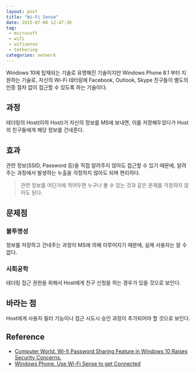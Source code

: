 ```yaml
---
layout: post
title: "Wi-Fi Sense"
date: 2015-07-06 12:47:38
tag:
 - microsoft
 - wifi
 - wifisense
 - tethering
categories: network
---
```


Windows 10에 탑재되는 기술로 유명해진 기술이지만 Windows Phone 8.1 부터 지원하는 기술로, 자신의 Wi-Fi 테터링에 Facebook, Outlook, Skype 친구들이 별도의 인증 절차 없이 접근할 수 있도록 하는 기술이다.

## 과정 ##
테더링의 Host(이하 Host)가 자신의 정보를 MS에 보내면, 이를 저장해두었다가 Host의 친구들에게 해당 정보를 건네준다.

## 효과 ##
관련 정보(SSID, Password 등)을 직접 알려주지 않아도 접근할 수 있기 때문에, 알려주는 과정에서 발생하는 누출을 걱정하지 않아도 되며 편리하다.

> 관련 정보를 어딘가에 적어두면 누구나 볼 수 있는 것과 같은 문제를 걱정하지 않아도 된다.

## 문제점 ##
### 불투명성 ###
정보를 저장하고 건네주는 과정이 MS에 의해 이루어지기 때문에, 실제 사용자는 알 수 없다.

### 사회공학 ###
테더링 접근 권한을 위해서 Host에게 친구 신청을 하는 경우가 있을 것으로 보인다.

## 바라는 점 ##
Host에게 사용자 필터 기능이나 접근 시도시 승인 과정이 추가되어야 할 것으로 보인다.

## Reference ##

 - [Computer World. Wi-fi Password Sharing Feature in Windows 10 Raises Security Concerns.](www.computerworld.com/article/2943636/mobile-wireless/wifi-passwordsharing-feature-in-windows-10-raises-security-concerns.html
)
 - [Windows Phone. Use Wi-Fi Sense to get Connected](https://www.windowsphone.com/en-in/how-to/wp8/connectivity/use-wi-fi-sense-to-get-connected
)